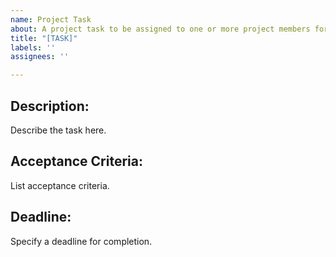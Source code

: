 ```yaml
---
name: Project Task
about: A project task to be assigned to one or more project members for completion.
title: "[TASK]"
labels: ''
assignees: ''

---
```


## Description:
Describe the task here.

## Acceptance Criteria:
List acceptance criteria.

## Deadline:
Specify a deadline for completion.
